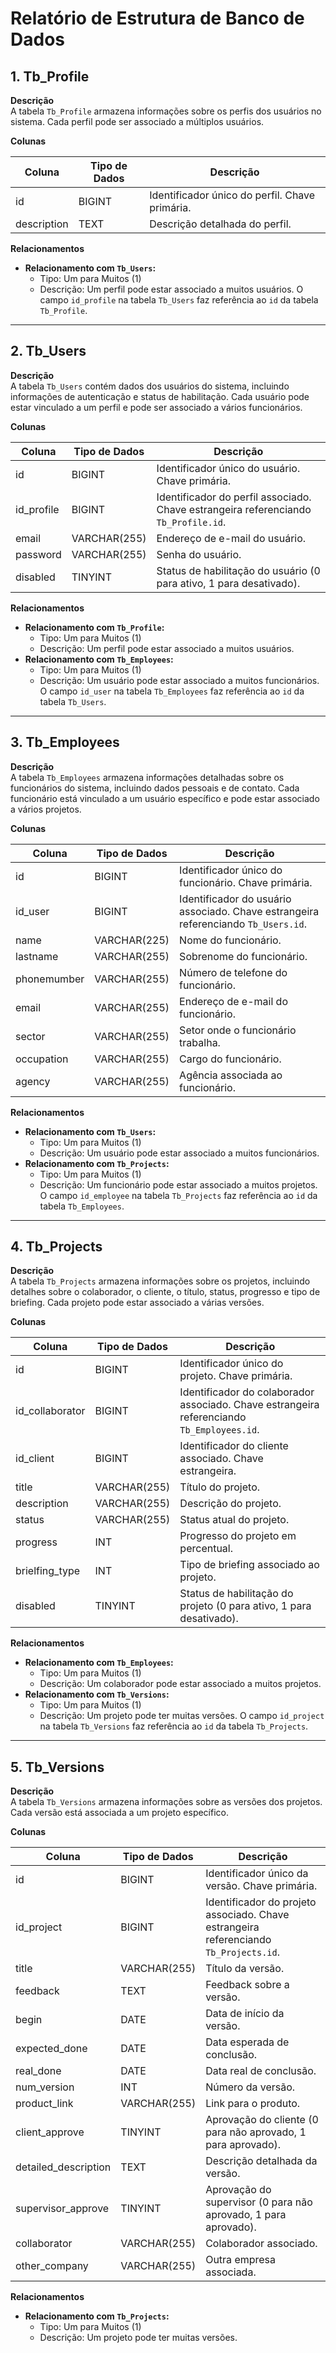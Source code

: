 # Relatório de Estrutura de Banco de Dados

## 1. Tb_Profile
**Descrição**  
A tabela `Tb_Profile` armazena informações sobre os perfis dos usuários no sistema. Cada perfil pode ser associado a múltiplos usuários.

**Colunas**

| Coluna       | Tipo de Dados | Descrição                                     |
|---------------|---------------|-----------------------------------------------|
| id            | BIGINT        | Identificador único do perfil. Chave primária.|
| description   | TEXT          | Descrição detalhada do perfil.                |

**Relacionamentos**
- **Relacionamento com `Tb_Users`:**
  - Tipo: Um para Muitos (1)
  - Descrição: Um perfil pode estar associado a muitos usuários. O campo `id_profile` na tabela `Tb_Users` faz referência ao `id` da tabela `Tb_Profile`.

---

## 2. Tb_Users
**Descrição**  
A tabela `Tb_Users` contém dados dos usuários do sistema, incluindo informações de autenticação e status de habilitação. Cada usuário pode estar vinculado a um perfil e pode ser associado a vários funcionários.

**Colunas**

| Coluna         | Tipo de Dados | Descrição                                         |
|-----------------|---------------|---------------------------------------------------|
| id              | BIGINT        | Identificador único do usuário. Chave primária.  |
| id_profile      | BIGINT        | Identificador do perfil associado. Chave estrangeira referenciando `Tb_Profile.id`. |
| email           | VARCHAR(255)  | Endereço de e-mail do usuário.                   |
| password        | VARCHAR(255)  | Senha do usuário.                                |
| disabled        | TINYINT       | Status de habilitação do usuário (0 para ativo, 1 para desativado). |

**Relacionamentos**
- **Relacionamento com `Tb_Profile`:**
  - Tipo: Um para Muitos (1)
  - Descrição: Um perfil pode estar associado a muitos usuários.
- **Relacionamento com `Tb_Employees`:**
  - Tipo: Um para Muitos (1)
  - Descrição: Um usuário pode estar associado a muitos funcionários. O campo `id_user` na tabela `Tb_Employees` faz referência ao `id` da tabela `Tb_Users`.

---

## 3. Tb_Employees
**Descrição**  
A tabela `Tb_Employees` armazena informações detalhadas sobre os funcionários do sistema, incluindo dados pessoais e de contato. Cada funcionário está vinculado a um usuário específico e pode estar associado a vários projetos.

**Colunas**

| Coluna         | Tipo de Dados | Descrição                                         |
|-----------------|---------------|---------------------------------------------------|
| id              | BIGINT        | Identificador único do funcionário. Chave primária.|
| id_user         | BIGINT        | Identificador do usuário associado. Chave estrangeira referenciando `Tb_Users.id`. |
| name            | VARCHAR(225)  | Nome do funcionário.                            |
| lastname        | VARCHAR(255)  | Sobrenome do funcionário.                       |
| phonemumber     | VARCHAR(255)  | Número de telefone do funcionário.              |
| email           | VARCHAR(255)  | Endereço de e-mail do funcionário.              |
| sector          | VARCHAR(255)  | Setor onde o funcionário trabalha.              |
| occupation      | VARCHAR(255)  | Cargo do funcionário.                           |
| agency          | VARCHAR(255)  | Agência associada ao funcionário.               |

**Relacionamentos**
- **Relacionamento com `Tb_Users`:**
  - Tipo: Um para Muitos (1)
  - Descrição: Um usuário pode estar associado a muitos funcionários.
- **Relacionamento com `Tb_Projects`:**
  - Tipo: Um para Muitos (1)
  - Descrição: Um funcionário pode estar associado a muitos projetos. O campo `id_employee` na tabela `Tb_Projects` faz referência ao `id` da tabela `Tb_Employees`.

---

## 4. Tb_Projects
**Descrição**  
A tabela `Tb_Projects` armazena informações sobre os projetos, incluindo detalhes sobre o colaborador, o cliente, o título, status, progresso e tipo de briefing. Cada projeto pode estar associado a várias versões.

**Colunas**

| Coluna          | Tipo de Dados | Descrição                                        |
|------------------|---------------|--------------------------------------------------|
| id               | BIGINT        | Identificador único do projeto. Chave primária. |
| id_collaborator  | BIGINT        | Identificador do colaborador associado. Chave estrangeira referenciando `Tb_Employees.id`. |
| id_client        | BIGINT        | Identificador do cliente associado. Chave estrangeira. |
| title            | VARCHAR(255)  | Título do projeto.                             |
| description      | VARCHAR(255)  | Descrição do projeto.                          |
| status           | VARCHAR(255)  | Status atual do projeto.                       |
| progress         | INT           | Progresso do projeto em percentual.            |
| brielfing_type   | INT           | Tipo de briefing associado ao projeto.         |
| disabled         | TINYINT       | Status de habilitação do projeto (0 para ativo, 1 para desativado). |

**Relacionamentos**
- **Relacionamento com `Tb_Employees`:**
  - Tipo: Um para Muitos (1)
  - Descrição: Um colaborador pode estar associado a muitos projetos.
- **Relacionamento com `Tb_Versions`:**
  - Tipo: Um para Muitos (1)
  - Descrição: Um projeto pode ter muitas versões. O campo `id_project` na tabela `Tb_Versions` faz referência ao `id` da tabela `Tb_Projects`.

---

## 5. Tb_Versions
**Descrição**  
A tabela `Tb_Versions` armazena informações sobre as versões dos projetos. Cada versão está associada a um projeto específico.

**Colunas**

| Coluna              | Tipo de Dados | Descrição                                           |
|----------------------|---------------|-----------------------------------------------------|
| id                   | BIGINT        | Identificador único da versão. Chave primária.    |
| id_project           | BIGINT        | Identificador do projeto associado. Chave estrangeira referenciando `Tb_Projects.id`. |
| title                | VARCHAR(255)  | Título da versão.                                |
| feedback             | TEXT          | Feedback sobre a versão.                         |
| begin                | DATE          | Data de início da versão.                        |
| expected_done        | DATE          | Data esperada de conclusão.                      |
| real_done            | DATE          | Data real de conclusão.                          |
| num_version          | INT           | Número da versão.                                |
| product_link         | VARCHAR(255)  | Link para o produto.                             |
| client_approve       | TINYINT       | Aprovação do cliente (0 para não aprovado, 1 para aprovado). |
| detailed_description | TEXT          | Descrição detalhada da versão.                   |
| supervisor_approve   | TINYINT       | Aprovação do supervisor (0 para não aprovado, 1 para aprovado). |
| collaborator         | VARCHAR(255)  | Colaborador associado.                           |
| other_company        | VARCHAR(255)  | Outra empresa associada.                         |

**Relacionamentos**
- **Relacionamento com `Tb_Projects`:**
  - Tipo: Um para Muitos (1)
  - Descrição: Um projeto pode ter muitas versões.
